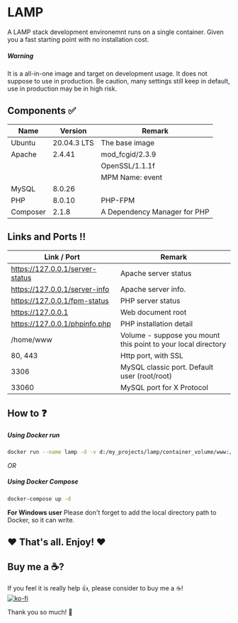 # LAMP

A LAMP stack development environemnt runs on a single container.
Given you a fast starting point with no installation cost.

##### Warning
It is a all-in-one image and target on development usage. It does not suppose to use in production. Be caution, many settings still keep in default, use in production may be in high risk.

## Components :white_check_mark:
| Name | Version | Remark |
| ---- | ------- | ------ |
| Ubuntu | 20.04.3 LTS | The base image |
| Apache | 2.4.41 | mod_fcgid/2.3.9 |
| | | OpenSSL/1.1.1f |
| | | MPM Name: event |
| MySQL | 8.0.26 | |
| PHP | 8.0.10 | PHP-FPM |
| Composer | 2.1.8 | A Dependency Manager for PHP |

## Links and Ports :bangbang:
| Link / Port | Remark |
| ---- | ------ |
| https://127.0.0.1/server-status | Apache server status |
| https://127.0.0.1/server-info | Apache server info. |
| https://127.0.0.1/fpm-status | PHP server status |
| https://127.0.0.1 | Web document root |
| https://127.0.0.1/phpinfo.php | PHP installation detail |
| /home/www | Volume - suppose you mount this point to your local directory | 
| 80, 443 | Http port, with SSL |
| 3306 | MySQL classic port. Default user (root/root) |
| 33060 | MySQL port for X Protocol |

## How to :question:
##### Using Docker run
``` bash
docker run --name lamp -d -v d:/my_projects/lamp/container_volume/www:/home/www -p 80:80 -p 443:443 -p 3306:3306 -p 33060:33060 ssmak/lamp:0.0.1
```
_OR_
##### Using Docker Compose
``` bash
docker-compose up -d
```

__For Windows user__
Please don't forget to add the local directory path to Docker, so it can write.

## :heart: That's all. Enjoy! :heart:

## Buy me a :coffee:?
If you feel it is really help :+1:, please consider to buy me a :coffee:!<br />
[![ko-fi](https://ko-fi.com/img/githubbutton_sm.svg)](https://ko-fi.com/T6T165VJF)


Thank you so much! :facepunch: